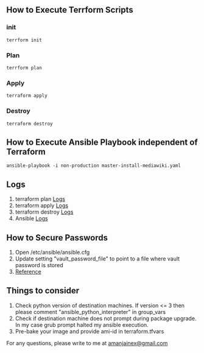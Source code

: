 ## How to Execute Terrform Scripts

### init
```
terrform init
```

### Plan
```
terrform plan
```

### Apply
```
terraform apply
```

### Destroy
```
terraform destroy
```

## How to Execute Ansible Playbook independent of Terraform
```
ansible-playbook -i non-production master-install-mediawiki.yaml
```

## Logs
1. terraform plan [Logs](static/terraform-plan.log)
2. terraform apply [Logs](static/terraform-apply.log)
3. terraform destroy [Logs](static/terraform-destroy.log)
4. Ansible [Logs](static/ansible.log)

## How to Secure Passwords
1. Open /etc/ansible/ansible.cfg
2. Update setting "vault_password_file" to point to a file where vault password is stored
3. [Reference](https://www.digitalocean.com/community/tutorials/how-to-use-vault-to-protect-sensitive-ansible-data-on-ubuntu-16-04)

## Things to consider
1. Check python version of destination machines. If version <= 3 then please comment "ansible_python_interpreter" in group_vars
2. Check if destination machine does not prompt during package upgrade. In my case grub prompt halted my ansible execution.
3. Pre-bake your image and provide ami-id in terraform.tfvars

For any questions, please write to me at amanjainex@gmail.com
